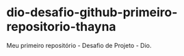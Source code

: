 # dio-desafio-github-primeiro-repositorio-thayna
Meu primeiro repositório - Desafio de Projeto - Dio. 
